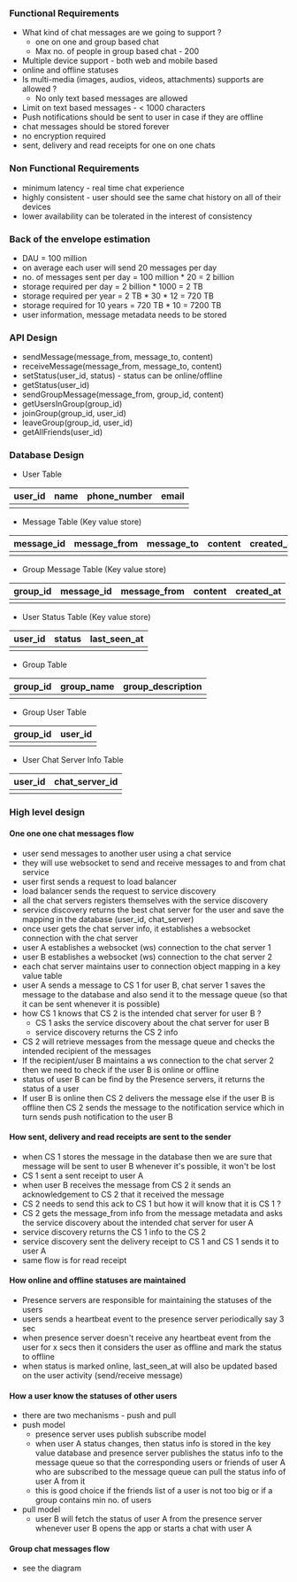 ### Functional Requirements
- What kind of chat messages are we going to support ?
	- one on one and group based chat
	- Max no. of people in group based chat - 200
- Multiple device support - both web and mobile based
- online and offline statuses
- Is multi-media (images, audios, videos, attachments) supports are allowed ?
	- No only text based messages are allowed
- Limit on text based messages - < 1000 characters
- Push notifications should be sent to user in case if they are offline
- chat messages should be stored forever
- no encryption required
- sent, delivery and read receipts for one on one chats

### Non Functional Requirements
- minimum latency - real time chat experience
- highly consistent - user should see the same chat history on all of their devices
- lower availability can be tolerated in the interest of consistency

### Back of the envelope estimation
- DAU = 100 million
- on average each user will send 20 messages per day
- no. of messages sent per day = 100 million * 20 = 2 billion
- storage required per day = 2 billion * 1000 = 2 TB
- storage required per year = 2 TB * 30 * 12 = 720 TB
- storage required for 10 years = 720 TB * 10 = 7200 TB
- user information, message metadata needs to be stored

### API Design
- sendMessage(message_from, message_to, content)
- receiveMessage(message_from, message_to, content)
- setStatus(user_id, status) - status can be online/offline
- getStatus(user_id)
- sendGroupMessage(message_from, group_id, content)
- getUsersInGroup(group_id)
- joinGroup(group_id, user_id)
- leaveGroup(group_id, user_id)
- getAllFriends(user_id)

### Database Design
- User Table

| user_id | name | phone_number | email |
| ------- | ---- | ------------ | ----- |
|         |      |              |       |
- Message Table (Key value store)

| message_id | message_from | message_to | content | created_at | sent_at | delivery_at | read_at |
| ---------- | ------------ | ---------- | ------- | ---------- | ------- | ----------- | ------- |
|            |              |            |         |            |         |             |         |
- Group Message Table (Key value store)

| group_id | message_id | message_from | content | created_at |
| -------- | ---------- | ------------ | ------- | ---------- |
|          |            |              |         |            |
- User Status Table (Key value store)

| user_id | status | last_seen_at |
| ------- | ------ | ------------ |
|         |        |              |
- Group Table

| group_id | group_name | group_description |
| -------- | ---------- | ----------------- |
|          |            |                   |

- Group User Table

| group_id | user_id |
| -------- | ------- |
|          |         |
- User Chat Server Info Table

| user_id | chat_server_id |
| ------- | -------------- |
|         |                |

### High level design
#### One one one chat messages flow
- user send messages to another user using a chat service
- they will use websocket to send and receive messages to and from chat service
- user first sends a request to load balancer
- load balancer sends the request to service discovery
- all the chat servers registers themselves with the service discovery
- service discovery returns the best chat server for the user and save the mapping in the database (user_id, chat_server)
- once user gets the chat server info, it establishes a websocket connection with the chat server
- user A establishes a websocket (ws) connection to the chat server 1
- user B establishes a websocket (ws) connection to the chat server 2
- each chat server maintains user to connection object mapping in a key value table
- user A sends a message to CS 1 for user B, chat server 1 saves the message to the database and also send it to the message queue (so that it can be sent whenever it is possible)
- how CS 1 knows that CS 2 is the intended chat server for user B ?
	- CS 1 asks the service discovery about the chat server for user B
	- service discovery returns the CS 2 info
- CS 2 will retrieve messages from the message queue and checks the intended recipient of the messages
- If the recipient/user B maintains a ws connection to the chat server 2 then we need to check if the user B is online or offline
- status of user B can be find by the Presence servers, it returns the status of a user
- If user B is online then CS 2 delivers the message else if the user B is offline then CS 2 sends the message to the notification service which in turn sends push notification to the user B

#### How sent, delivery and read receipts are sent to the sender 
- when CS 1 stores the message in the database then we are sure that message will be sent to user B whenever it's possible, it won't be lost
- CS 1 sent a sent receipt to user A
- when user B receives the message from CS 2 it sends an acknowledgement to CS 2 that it received the message
- CS 2 needs to send this ack to CS 1 but how it will know that it is CS 1 ?
- CS 2 gets the message_from info from the message metadata and asks the service discovery about the intended chat server for user A
- service discovery returns the CS 1 info to the CS 2
- service discovery sent the delivery receipt to CS 1 and CS 1 sends it to user A
- same flow is for read receipt

#### How online and offline statuses are maintained
- Presence servers are responsible for maintaining the statuses of the users
- users sends a heartbeat event to the presence server periodically say 3 sec
- when presence server doesn't receive any heartbeat event from the user for x secs then it considers the user as offline and mark the status to offline
- when status is marked online, last_seen_at will also be updated based on the user activity (send/receive message)

#### How a user know the statuses of other users
- there are two mechanisms - push and pull
- push model
	- presence server uses publish subscribe model
	- when user A status changes, then status info is stored in the key value database and presence server publishes the status info to the message queue so that the corresponding users or friends of user A who are subscribed to the message queue can pull the status info of user A from it
	- this is good choice if the friends list of a user is not too big or if a group contains min no. of users
- pull model
	- user B will fetch the status of user A from the presence server whenever user B opens the app or starts a chat with user A


#### Group chat messages flow
- see the diagram